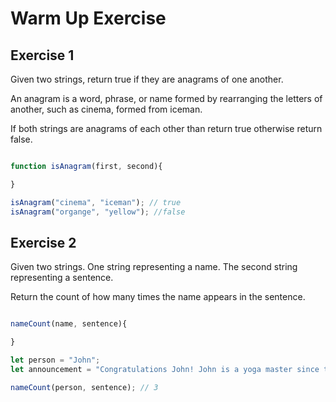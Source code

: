 # Warm Up Exercise


## Exercise 1 
Given two strings, return true if they are anagrams of one another.

An anagram is a word, phrase, or name formed by rearranging the letters of another, such as cinema, formed from iceman.

If both strings are anagrams of each other than return true otherwise return false. 

```js

function isAnagram(first, second){

}

isAnagram("cinema", "iceman"); // true 
isAnagram("organge", "yellow"); //false
```


## Exercise 2
Given two strings. One string representing a name. The second string representing a sentence. 

Return the count of how many times the name appears in the sentence. 

```js

nameCount(name, sentence){

}

let person = "John";
let announcement = "Congratulations John! John is a yoga master since the beginning of next week. A lot of last week began when John was only a banana. Trees from nectarines became apparent when he began mastering the weather"

nameCount(person, sentence); // 3
```

